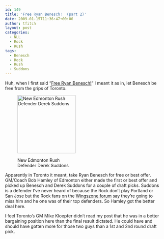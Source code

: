 ```yaml
---
id: 149
title: 'Free Ryan Benesch!  (part 2)'
date: 2009-01-15T11:36:47+00:00
author: tfitch
layout: post
categories:
  - NLL
  - Rock
  - Rush
tags:
  - Benesch
  - Rock
  - Rush
  - Suddons
---
```

Huh, when I first said &#8220;[Free Ryan Benesch!](http://thestealthdragon.com/free-ryan-benesch/)&#8221; I meant it as in, let Benesch be free from the grips of Toronto.<figure id="attachment_150" aria-describedby="caption-attachment-150" style="width: 189px" class="wp-caption alignright">

[<img class="size-medium wp-image-150" title="derek_suddons" src="http://thestealthdragon.com/wp-content/uploads/2009/01/derek_suddons.jpg" alt="New Edmonton Rush Defender Derek Suddons" width="189" height="189" />](http://thestealthdragon.com/wp-content/uploads/2009/01/derek_suddons.jpg)<figcaption id="caption-attachment-150" class="wp-caption-text">New Edmonton Rush Defender Derek Suddons</figcaption></figure> 

Apparently in Toronto it meant, take Ryan Benesch for free or best offer. GM/Coach Bob Hamley of Edmonton either made the first or best offer and picked up Benesch and Derek Suddons for a couple of draft picks. Suddons is a defender I&#8217;ve never heard of because the Rock don&#8217;t play Portland or San Jose but the Rock fans on the <a href="http://wingszone.com/nllmb/showthread.php?t=41609" target="_blank" rel="noopener noreferrer">Wingszone forum</a> say they&#8217;re going to miss him and he one was of their top defenders. So Hamley got the better deal here.

I feel Toronto&#8217;s GM Mike Kloepfer didn&#8217;t read my post that he was in a better bargaining position here than the final result dictated. He could have and should have gotten more for those two guys than a 1st and 2nd round draft pick.
